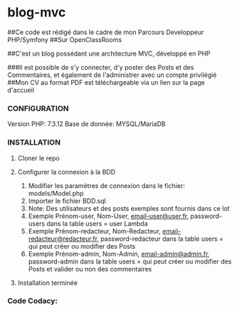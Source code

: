 # blog-mvc

##Ce code est rédigé dans le cadre de mon Parcours Developpeur PHP/Symfony
##Sur OpenClassRooms

##C'est un blog possédant une architecture MVC, développé en PHP

###Il est possible de s'y connecter, d'y poster des Posts et des Commentaires, et également de l'administrer avec un compte privilégié
##Mon CV au format PDF est téléchargeable via un lien sur la page d'accueil

### CONFIGURATION ###

Version PHP: 7.3.12
Base de donnée: MYSQL/MariaDB

### INSTALLATION ###

1. Cloner le repo
2. Configurer la connexion à la BDD
    1. Modifier les paramètres de connexion dans le fichier: models/Model.php
    2. Importer le fichier BDD.sql
    3. Note: Des utilisateurs et des posts exemples sont fournis dans ce lot
    4. Exemple Prénom-user, Nom-User, email-user@user.fr, password-users dans la table users = user Lambda
    5. Exemple Prénom-redacteur, Nom-Redacteur, email-redacteur@redacteur.fr, password-redacteur dans la table users = qui peut créer ou modifier des Posts
    6. Exemple Prénom-admin, Nom-Admin, email-admin@admin.fr, password-admin dans la table users = qui peut créer ou modifier des Posts et valider ou non des commentaires
    
3. Installation terminée

### Code Codacy: ### 

    
